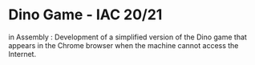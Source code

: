 # Dino Game - IAC 20/21
in Assembly : Development of a simplified version of the Dino game that appears in the Chrome browser when the machine cannot access the Internet.

